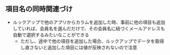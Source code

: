 ## 項目名の同時関連づけ 
- ルックアップで他のアプリからカラムを追加した時、事前に他の項目も追加していれば、会員名を選んだだけで、その会員名に紐づくメールアドレスも自動で選択するみたいなことができる
  - ただし、途中で他の項目を追加した場合、ルックアップでデータを取得し直さないと追加した項目には値が反映されないので注意       
